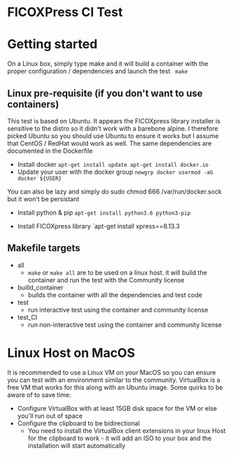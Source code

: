 FICOXPress CI Test
==================


# Getting started
On a Linux box, simply type make and it will build a container with the proper configuration / dependencies and launch the test
` make`

## Linux pre-requisite (if you don't want to use containers)
This test is based on Ubuntu. It appears the FICOXpress library installer is sensitive to the distro so it didn't work with a barebone alpine. I therefore picked Ubuntu so you should use Ubuntu to ensure it works but I assume that CentOS / RedHat would work as well. The same dependencies are documented in the Dockerfile
- Install docker
`apt-get install update
 apt-get install docker.io`
- Update your user with the docker group
`newgrp docker
 usermod -aG docker ${USER}`
 
 You can also be lazy and simply do sudo chmod 666 /var/run/docker.sock but it won't be persistant
 
 - Install python & pip
 `apt-get install python3.6 python3-pip`

 - Install FICOXpress library
 `apt-get install xpress==8.13.3

## Makefile targets
- all
  - `make` or `make all` are to be used on a linux host. it will build the container and run the test with the Community license
- builld_container
  - builds the container with all the dependencies and test code
- test
  - run interactive test using the container and community license
- test_CI
  - run non-interactive test using the container and community license

# Linux Host on MacOS
It is recommended to use a Linux VM on your MacOS so you can ensure you can test with an environment similar to the community. VirtualBox is a free VM that works for this along with an Ubuntu image. Some quirks to be aware of to save time:
- Configure VirtualBox with at least 15GB disk space for the VM or else you'll run out of space
- Configure the clipboard to be bidirectional
  - You need to install the VirtualBox client extensions in your linux Host for the clipboard to work - it will add an ISO to your box and the installation will start automatically

